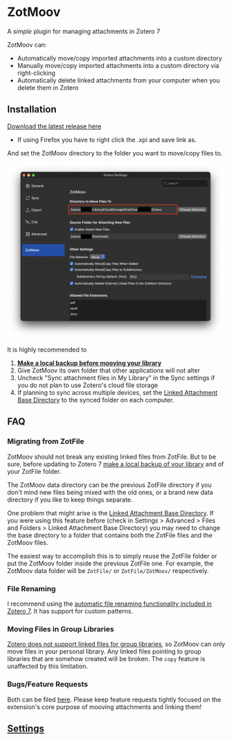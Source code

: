 # ZotMoov
A *simple* plugin for managing attachments in Zotero 7

ZotMoov can:
- Automatically move/copy imported attachments into a custom directory
- Manually move/copy imported attachments into a custom directory via right-clicking
- Automatically delete linked attachments from your computer when you delete them in Zotero

## Installation

[Download the latest release here](https://github.com/wileyyugioh/zotmoov/releases/latest)
- If using Firefox you have to right click the .xpi and save link as.

And set the ZotMoov directory to the folder you want to move/copy files to.

<img src="res/Image2.png" width="500"/>

It is highly recommended to
1. **[Make a local backup before mooving your library](https://www.zotero.org/support/zotero_data#backing_up_your_zotero_data)**
2. Give ZotMoov its own folder that other applications will not alter
3. Uncheck "Sync attachment files in My Library" in the Sync settings if you do not plan to use Zotero's cloud file storage
4. If planning to sync across multiple devices, set the [Linked Attachment Base Directory](https://www.zotero.org/support/preferences/advanced#linked_attachment_base_directory) to the synced folder on each computer.

## FAQ

### Migrating from ZotFile

ZotMoov should not break any existing linked files from ZotFile. But to be sure, before updating to Zotero 7 [make a local backup of your library](https://www.zotero.org/support/zotero_data#backing_up_your_zotero_data) and of your ZotFile folder.

The ZotMoov data directory can be the previous ZotFile directory if you don't mind new files being mixed with the old ones, or a brand new data directory if you like to keep things separate.

One problem that might arise is the [Linked Attachment Base Directory](https://www.zotero.org/support/preferences/advanced#linked_attachment_base_directory). If you were using this feature before (check in Settings > Advanced > Files and Folders > Linked Attachment Base Directory) you may need to change the base directory to a folder that contains both the ZotFile files and the ZotMoov files.

The easiest way to accomplish this is to simply reuse the ZotFile folder or put the ZotMoov folder inside the previous ZotFile one. For example, the ZotMoov data folder will be `ZotFile/` or `ZotFile/ZotMoov/` respectively.

### File Renaming

I recommend using the [automatic file renaming functionality included in Zotero 7](https://www.zotero.org/support/file_renaming). It has support for custom patterns.

### Moving Files in Group Libraries

[Zotero does not support linked files for group libraries](https://www.zotero.org/support/attaching_files#linked_files), so ZotMoov can only move files in your personal library. Any linked files pointing to group libraries that are somehow created will be broken. The `copy` feature is unaffected by this limitation.

### Bugs/Feature Requests

Both can be filed [here](https://github.com/wileyyugioh/zotmoov/issues). Please keep feature requests tightly focused on the extension's core purpose of mooving attachments and linking them!

## [Settings](docs/SETTINGS_INFO.md)